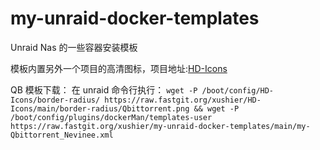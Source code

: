 # my-unraid-docker-templates
Unraid Nas 的一些容器安装模板

模板内置另外一个项目的高清图标，项目地址:[HD-Icons](https://github.com/xushier/HD-Icons)

QB 模板下载：
在 unraid 命令行执行：
`wget -P /boot/config/HD-Icons/border-radius/ https://raw.fastgit.org/xushier/HD-Icons/main/border-radius/Qbittorrent.png && wget -P /boot/config/plugins/dockerMan/templates-user https://raw.fastgit.org/xushier/my-unraid-docker-templates/main/my-Qbittorrent_Nevinee.xml`
